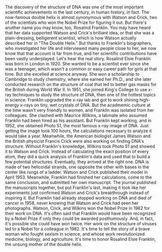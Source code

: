 The discovery of the structure of DNA was one of the most important scientific achievements in the last century, in human history, in fact. The now-famous double helix is almost synonymous with Watson and Crick, two of the scientists who won the Nobel Prize for figuring it out. But there's another name  you may know, too, Rosalind Franklin. You may have heard that her data supported Watson and Crick's brilliant idea, or that she was a plain-dressing, belligerent scientist, which is how Watson actually described her in "The Double Helix." But thanks to Franklin's biographers, who investigated her life  and interviewed many people close to her, we now know that that account is far from true, and her scientific contributions have been vastly underplayed. Let's hear the real story. Rosalind Elsie Franklin was born in London in 1920. She wanted to be a scientist ever since she was a teenager, which wasn't a common or easy career path for girls at that time. But she excelled at science anyway. She won a scholarship to Cambridge to study chemistry, where she earned her Ph.D., and she later conducted research on the structure of coal that led to better gas masks for  the British during World War II. In 1951, she joined King's College to use x-ray techniques to study the structure of DNA, then one of the hottest topics in science. Franklin upgraded the x-ray lab and got to work shining high-energy x-rays  on tiny, wet crystals of DNA. But the acadmemic culture at the time wasn't very friendly to women, and Franklin was isolated  from her colleagues. She clashed with Maurice Wilkins, a labmate who assumed Franklin had been hired as his assistant. But Franklin kept working, and in 1952, she obtained Photo 51, the most famous x-ray image of DNA. Just getting the image took 100 hours, the calculations necessary to analyze it would take a year. Meanwhile, the American biologist James Watson and the British physicist Francis Crick were also working  on finding DNA's structure. Without Franklin's knowledge, Wilkins took Photo 51 and showed it to Watson and Crick. Instead of calculating the exact position of every atom, they did a quick analysis  of Franklin's data and used that to build  a few potential structures. Eventually, they arrived at the right one. DNA is made of two helicoidal strands, one opposite the other with bases in the center like rungs of a ladder. Watson and Crick published their model in April 1953. Meanwhile,  Franklin had finished her calculations, come to the same conclusion, and submitted her own manuscript. The journal published  the manuscripts together, but put Franklin's last, making it look like her experiments just confirmed Watson and Crick's breakthrough instead of inspiring it. But Franklin had already  stopped working on DNA and died of cancer in 1958, never knowing that Watson and Crick had seen her photographs. Watson, Crick, and Wilkins won the Nobel Prize in 1962 for their work on DNA. It's often said that Franklin would have been recognized by a Nobel Prize if only they could be  awarded posthumously. And, in fact, it's possible  she could have won twice. Her work on the structure of viruses led to a Nobel for a colleague in 1982. It's time to tell the story of a brave woman who fought sexism in science, and whose work revolutionized medicine, biology, and agriculture. It's time to honor  Rosalind Elsie Franklin, the unsung mother of the double helix. 
